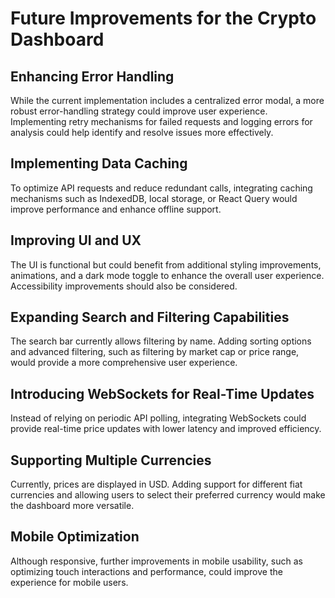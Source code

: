 # Future Improvements for the Crypto Dashboard

## Enhancing Error Handling
While the current implementation includes a centralized error modal, a more robust error-handling strategy could improve user experience. Implementing retry mechanisms for failed requests and logging errors for analysis could help identify and resolve issues more effectively.

## Implementing Data Caching
To optimize API requests and reduce redundant calls, integrating caching mechanisms such as IndexedDB, local storage, or React Query would improve performance and enhance offline support.

## Improving UI and UX
The UI is functional but could benefit from additional styling improvements, animations, and a dark mode toggle to enhance the overall user experience. Accessibility improvements should also be considered.

## Expanding Search and Filtering Capabilities
The search bar currently allows filtering by name. Adding sorting options and advanced filtering, such as filtering by market cap or price range, would provide a more comprehensive user experience.

## Introducing WebSockets for Real-Time Updates
Instead of relying on periodic API polling, integrating WebSockets could provide real-time price updates with lower latency and improved efficiency.

## Supporting Multiple Currencies
Currently, prices are displayed in USD. Adding support for different fiat currencies and allowing users to select their preferred currency would make the dashboard more versatile.

## Mobile Optimization
Although responsive, further improvements in mobile usability, such as optimizing touch interactions and performance, could improve the experience for mobile users.

